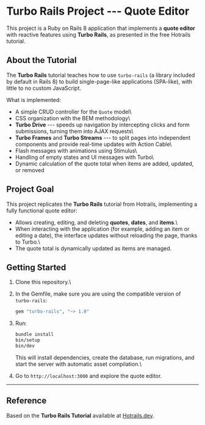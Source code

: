 # Turbo Rails Project --- Quote Editor

This project is a Ruby on Rails 8 application that implements a **quote
editor** with reactive features using **Turbo Rails**, as presented in
the free Hotrails tutorial.

## About the Tutorial

The **Turbo Rails** tutorial teaches how to use `turbo-rails` (a library
included by default in Rails 8) to build single-page-like applications
(SPA-like), with little to no custom JavaScript.

What is implemented:

-   A simple CRUD controller for the `Quote` model\
-   CSS organization with the BEM methodology\
-   **Turbo Drive** --- speeds up navigation by intercepting clicks and
    form submissions, turning them into AJAX requests\
-   **Turbo Frames** and **Turbo Streams** --- to split pages into
    independent components and provide real-time updates with Action
    Cable\
-   Flash messages with animations using Stimulus\
-   Handling of empty states and UI messages with Turbo\
-   Dynamic calculation of the quote total when items are added,
    updated, or removed

## Project Goal

This project replicates the **Turbo Rails** tutorial from Hotrails,
implementing a fully functional quote editor:

-   Allows creating, editing, and deleting **quotes**, **dates**, and
    **items**.\
-   When interacting with the application (for example, adding an item
    or editing a date), the interface updates without reloading the
    page, thanks to Turbo.\
-   The quote total is dynamically updated as items are managed.

## Getting Started

1.  Clone this repository.\

2.  In the Gemfile, make sure you are using the compatible version of
    `turbo-rails`:

    ``` ruby
    gem "turbo-rails", "~> 1.0"
    ```

3.  Run:

    ``` bash
    bundle install
    bin/setup
    bin/dev
    ```

    This will install dependencies, create the database, run migrations,
    and start the server with automatic asset compilation.\

4.  Go to `http://localhost:3000` and explore the quote editor.

------------------------------------------------------------------------

## Reference

Based on the **Turbo Rails Tutorial** available at
[Hotrails.dev](https://www.hotrails.dev/turbo-rails).
